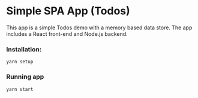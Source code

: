 # Simple SPA App (Todos)

This app is a simple Todos demo with a memory based data store. The app includes a React front-end and Node.js backend.

### Installation:

```
yarn setup
```

### Running app

```
yarn start
```
